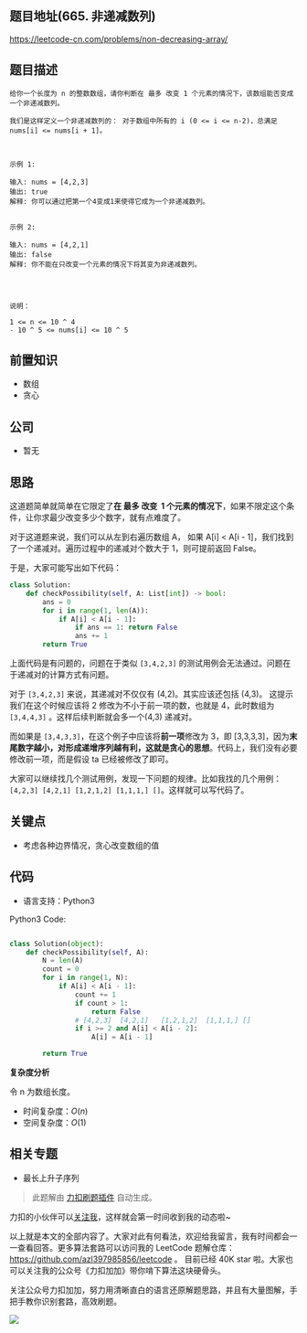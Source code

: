 ## 题目地址(665. 非递减数列)

https://leetcode-cn.com/problems/non-decreasing-array/

## 题目描述

```
给你一个长度为 n 的整数数组，请你判断在 最多 改变 1 个元素的情况下，该数组能否变成一个非递减数列。

我们是这样定义一个非递减数列的： 对于数组中所有的 i (0 <= i <= n-2)，总满足 nums[i] <= nums[i + 1]。

 

示例 1:

输入: nums = [4,2,3]
输出: true
解释: 你可以通过把第一个4变成1来使得它成为一个非递减数列。


示例 2:

输入: nums = [4,2,1]
输出: false
解释: 你不能在只改变一个元素的情况下将其变为非递减数列。


 

说明：

1 <= n <= 10 ^ 4
- 10 ^ 5 <= nums[i] <= 10 ^ 5
```

## 前置知识

- 数组
- 贪心

## 公司

- 暂无

## 思路

这道题简单就简单在它限定了**在 最多 改变  1 个元素的情况下**，如果不限定这个条件，让你求最少改变多少个数字，就有点难度了。

对于这道题来说，我们可以从左到右遍历数组 A， 如果 A[i] < A[i - 1]，我们找到了一个递减对。遍历过程中的递减对个数大于 1，则可提前返回 False。

于是，大家可能写出如下代码：

```py
class Solution:
    def checkPossibility(self, A: List[int]) -> bool:
        ans = 0
        for i in range(1, len(A)):
            if A[i] < A[i - 1]:
                if ans == 1: return False
                ans += 1
        return True
```

上面代码是有问题的，问题在于类似 `[3,4,2,3]` 的测试用例会无法通过。问题在于递减对的计算方式有问题。

对于 `[3,4,2,3]` 来说，其递减对不仅仅有 (4,2)。其实应该还包括 (4,3)。 这提示我们在这个时候应该将 2 修改为不小于前一项的数，也就是 4，此时数组为 `[3,4,4,3]` 。这样后续判断就会多一个(4,3) 递减对。

而如果是 `[3,4,3,3]`，在这个例子中应该将**前一项**修改为 3，即 [3,3,3,3]，因为**末尾数字越小，对形成递增序列越有利，这就是贪心的思想**。代码上，我们没有必要修改前一项，而是假设 ta 已经被修改了即可。

大家可以继续找几个测试用例，发现一下问题的规律。比如我找的几个用例： `[4,2,3] [4,2,1] [1,2,1,2] [1,1,1,] []`。这样就可以写代码了。

## 关键点

- 考虑各种边界情况，贪心改变数组的值

## 代码

- 语言支持：Python3

Python3 Code:

```python

class Solution(object):
    def checkPossibility(self, A):
        N = len(A)
        count = 0
        for i in range(1, N):
            if A[i] < A[i - 1]:
                count += 1
                if count > 1:
                    return False
                # [4,2,3]  [4,2,1]   [1,2,1,2]  [1,1,1,] []
                if i >= 2 and A[i] < A[i - 2]:
                    A[i] = A[i - 1]

        return True

```

**复杂度分析**

令 n 为数组长度。

- 时间复杂度：$O(n)$
- 空间复杂度：$O(1)$

## 相关专题

- 最长上升子序列

> 此题解由 [力扣刷题插件](https://leetcode-pp.github.io/leetcode-cheat/?tab=solution-template) 自动生成。

力扣的小伙伴可以[关注我](https://leetcode-cn.com/u/fe-lucifer/)，这样就会第一时间收到我的动态啦~

以上就是本文的全部内容了。大家对此有何看法，欢迎给我留言，我有时间都会一一查看回答。更多算法套路可以访问我的 LeetCode 题解仓库：https://github.com/azl397985856/leetcode 。 目前已经 40K star 啦。大家也可以关注我的公众号《力扣加加》带你啃下算法这块硬骨头。

关注公众号力扣加加，努力用清晰直白的语言还原解题思路，并且有大量图解，手把手教你识别套路，高效刷题。

![](https://tva1.sinaimg.cn/large/007S8ZIlly1gfcuzagjalj30p00dwabs.jpg)
